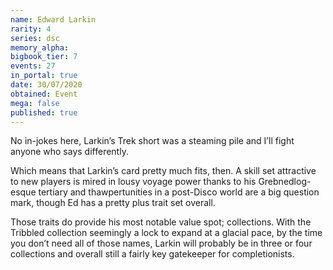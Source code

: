 ```yaml
---
name: Edward Larkin
rarity: 4
series: dsc
memory_alpha:
bigbook_tier: 7
events: 27
in_portal: true
date: 30/07/2020
obtained: Event
mega: false
published: true
---
```


No in-jokes here, Larkin’s Trek short was a steaming pile and I’ll fight anyone who says differently.

Which means that Larkin’s card pretty much fits, then. A skill set attractive to new players is mired in lousy voyage power thanks to his Grebnedlog-esque tertiary and thawpertunities in a post-Disco world are a big question mark, though Ed has a pretty plus trait set overall.

Those traits do provide his most notable value spot; collections. With the Tribbled collection seemingly a lock to expand at a glacial pace, by the time you don’t need all of those names, Larkin will probably be in three or four collections and overall still a fairly key gatekeeper for completionists.
